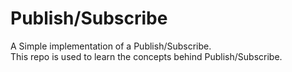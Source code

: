 # Publish/Subscribe

A Simple implementation of a Publish/Subscribe.   
This repo is used to learn the concepts behind Publish/Subscribe.